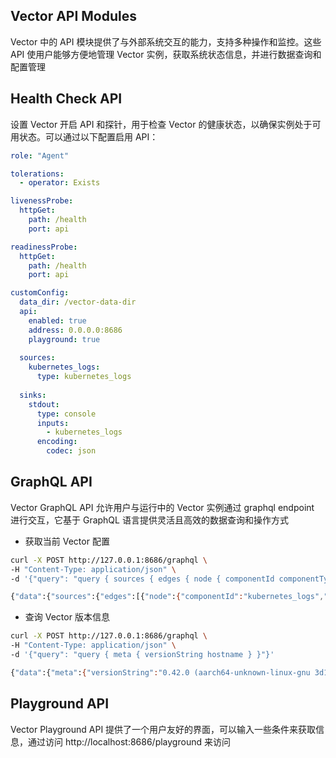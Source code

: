 ## Vector API Modules

Vector 中的 API 模块提供了与外部系统交互的能力，支持多种操作和监控。这些 API 使用户能够方便地管理 Vector 实例，获取系统状态信息，并进行数据查询和配置管理

## Health Check API

设置 Vector 开启 API 和探针，用于检查 Vector 的健康状态，以确保实例处于可用状态。可以通过以下配置启用 API：

```yaml
role: "Agent"

tolerations:
  - operator: Exists

livenessProbe: 
  httpGet:
    path: /health
    port: api

readinessProbe: 
  httpGet:
    path: /health
    port: api

customConfig:
  data_dir: /vector-data-dir
  api:
    enabled: true
    address: 0.0.0.0:8686
    playground: true
    
  sources:
    kubernetes_logs:
      type: kubernetes_logs  
  
  sinks:
    stdout:
      type: console
      inputs:
        - kubernetes_logs
      encoding:
        codec: json
```

## GraphQL API

Vector GraphQL API 允许用户与运行中的 Vector 实例通过 graphql endpoint 进行交互，它基于 GraphQL 语言提供灵活且高效的数据查询和操作方式

- 获取当前 Vector 配置

```bash
curl -X POST http://127.0.0.1:8686/graphql \
-H "Content-Type: application/json" \
-d '{"query": "query { sources { edges { node { componentId componentType } } } sinks { edges { node { componentId componentType } } } }"}'

{"data":{"sources":{"edges":[{"node":{"componentId":"kubernetes_logs","componentType":"kubernetes_logs"}}]},"sinks":{"edges":[{"node":{"componentId":"stdout","componentType":"console"}}]}}}
```

- 查询 Vector 版本信息

```bash
curl -X POST http://127.0.0.1:8686/graphql \
-H "Content-Type: application/json" \
-d '{"query": "query { meta { versionString hostname } }"}'

{"data":{"meta":{"versionString":"0.42.0 (aarch64-unknown-linux-gnu 3d16e34 2024-10-21 14:10:14.375255220)","hostname":"vector-2p6ts"}}}
```

## Playground API

Vector Playground API 提供了一个用户友好的界面，可以输入一些条件来获取信息，通过访问 http://localhost:8686/playground 来访问